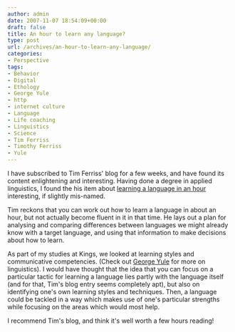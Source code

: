 ```yaml
---
author: admin
date: 2007-11-07 18:54:09+00:00
draft: false
title: An hour to learn any language?
type: post
url: /archives/an-hour-to-learn-any-language/
categories:
- Perspective
tags:
- Behavior
- Digital
- Ethology
- George Yule
- http
- internet culture
- Language
- Life coaching
- Linguistics
- Science
- Tim Ferriss
- Timothy Ferriss
- Yule
---
```


I have subscribed to Tim Ferriss' blog for a few weeks, and have found its content enlightening and interesting. Having done a degree in applied linguistics, I found the his item about [learning a language in an hour](http://zachbeauvais.com/wp-content/uploads/2007/11/how-to-learn-but-not-master-any-language-in-1-hour-plus-a-favor) interesting, if slightly mis-named.

Tim reckons that you can work out how to learn a language in about an hour, but not actually become fluent in it in that time. He lays out a plan for analysing and comparing differences between languages we might already know with a target language, and using that information to make decisions about how to learn.

As part of my studies at Kings, we looked at learning styles and communicative competencies. (Check out [George Yule](http://zachbeauvais.com/wp-content/uploads/2007/11/ref=ntt_at_ep_dpt_1) for more on linguistics). I would have thought that the idea that you can focus on a particular tactic for learning a language lies partly with the language itself (and for that, Tim's blog entry seems completely apt), but also on identifying one's own learning styles and techniques. Then, a language could be tackled in a way which makes use of one's particular strengths while focusing on the areas which would most help.

I recommend Tim's blog, and think it's well worth a few hours reading!

